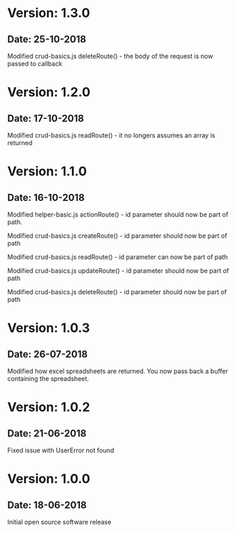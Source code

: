 # Version: 1.3.0

## Date: 25-10-2018

Modified crud-basics.js deleteRoute() - the body of the request is now passed to callback

# Version: 1.2.0

## Date: 17-10-2018

Modified crud-basics.js readRoute() - it no longers assumes an array is returned

# Version: 1.1.0

## Date: 16-10-2018

Modified helper-basic.js actionRoute() - id parameter should now be part of path.

Modified crud-basics.js createRoute() - id parameter should now be part of path

Modified crud-basics.js readRoute() - id parameter can now be part of path

Modified crud-basics.js updateRoute() - id parameter should now be part of path

Modified crud-basics.js deleteRoute() - id parameter should now be part of path

# Version: 1.0.3

## Date: 26-07-2018

Modified how excel spreadsheets are returned. You now pass back a buffer
containing the spreadsheet.

# Version: 1.0.2

## Date: 21-06-2018

Fixed issue with UserError not found

# Version: 1.0.0

## Date: 18-06-2018

Initial open source software release
